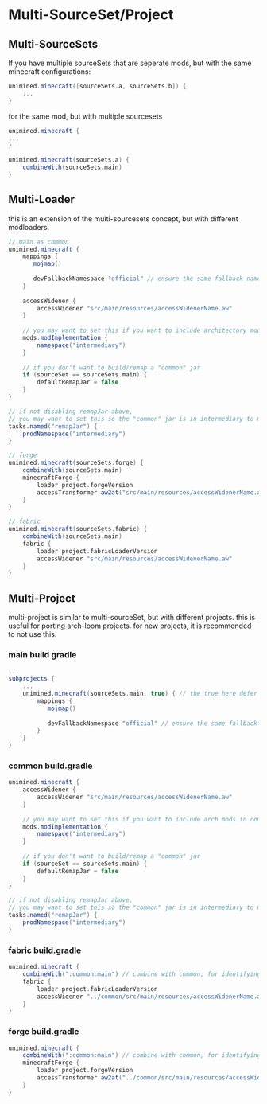 # Multi-SourceSet/Project

## Multi-SourceSets

If you have multiple sourceSets that are seperate mods, but with the same minecraft configurations:
```gradle
unimined.minecraft([sourceSets.a, sourceSets.b]) {
    ...
}
```

for the same mod, but with multiple sourcesets
```gradle
unimined.minecraft {
...
}

unimined.minecraft(sourceSets.a) {
    combineWith(sourceSets.main)
}
```

## Multi-Loader

this is an extension of the multi-sourcesets concept, but with different modloaders.
```gradle
// main as common
unimined.minecraft {
    mappings {
       mojmap()
       
       devFallbackNamespace "official" // ensure the same fallback namespace
    }
    
    accessWidener {
        accessWidener "src/main/resources/accessWidenerName.aw"
    }
    
    // you may want to set this if you want to include architectury mods in common
    mods.modImplementation {
        namespace("intermediary")
    }
    
    // if you don't want to build/remap a "common" jar
    if (sourceSet == sourceSets.main) {
        defaultRemapJar = false
    }
}

// if not disabling remapJar above, 
// you may want to set this so the "common" jar is in intermediary to match architectury
tasks.named("remapJar") {
    prodNamespace("intermediary")
}

// forge
unimined.minecraft(sourceSets.forge) {
    combineWith(sourceSets.main)
    minecraftForge {
        loader project.forgeVersion
        accessTransformer aw2at("src/main/resources/accessWidenerName.aw")
    }
}

// fabric
unimined.minecraft(sourceSets.fabric) {
    combineWith(sourceSets.main)
    fabric {
        loader project.fabricLoaderVersion
        accessWidener "src/main/resources/accessWidenerName.aw"
    }
}
```

## Multi-Project

multi-project is similar to multi-sourceSet, but with different projects.
this is useful for porting arch-loom projects. for new projects, it is recommended to not use this.

### main build gradle
```gradle
...
subprojects {
    ...
    unimined.minecraft(sourceSets.main, true) { // the true here defer's loading until the next time unimined.minecraft is called, (in each subproject's build.gradle)
        mappings {
           mojmap()
           
           devFallbackNamespace "official" // ensure the same fallback namespace
        }
    }
}

```
### common build.gradle
```gradle
unimined.minecraft {
    accessWidener {
        accessWidener "src/main/resources/accessWidenerName.aw"
    }
    
    // you may want to set this if you want to include arch mods in common
    mods.modImplementation {
        namespace("intermediary")
    }
    
    // if you don't want to build/remap a "common" jar
    if (sourceSet == sourceSets.main) {
        defaultRemapJar = false
    }
}

// if not disabling remapJar above, 
// you may want to set this so the "common" jar is in intermediary to match architectury
tasks.named("remapJar") {
    prodNamespace("intermediary")
}
```

### fabric build.gradle
```gradle
unimined.minecraft {
    combineWith(":common:main") // combine with common, for identifying both together as one mod for dev runs 
    fabric {
        loader project.fabricLoaderVersion
        accessWidener "../common/src/main/resources/accessWidenerName.aw"
    }
}
```

### forge build.gradle
```gradle
unimined.minecraft {
    combineWith(":common:main") // combine with common, for identifying both together as one mod for dev runs 
    minecraftForge {
        loader project.forgeVersion
        accessTransformer aw2at("../common/src/main/resources/accessWidenerName.aw")
    }
}
```